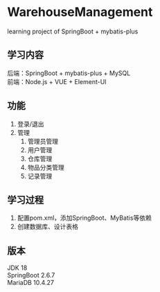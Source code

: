 # WarehouseManagement
learning project of SpringBoot + mybatis-plus

## 学习内容
后端：SpringBoot + mybatis-plus + MySQL  
前端：Node.js + VUE + Element-UI

## 功能
1. 登录/退出
2. 管理
   1. 管理员管理
   2. 用户管理
   3. 仓库管理
   4. 物品分类管理
   5. 记录管理

## 学习过程
1. 配置pom.xml，添加SpringBoot、MyBatis等依赖
2. 创建数据库、设计表格

## 版本
JDK 18  
SpringBoot 2.6.7  
MariaDB 10.4.27  